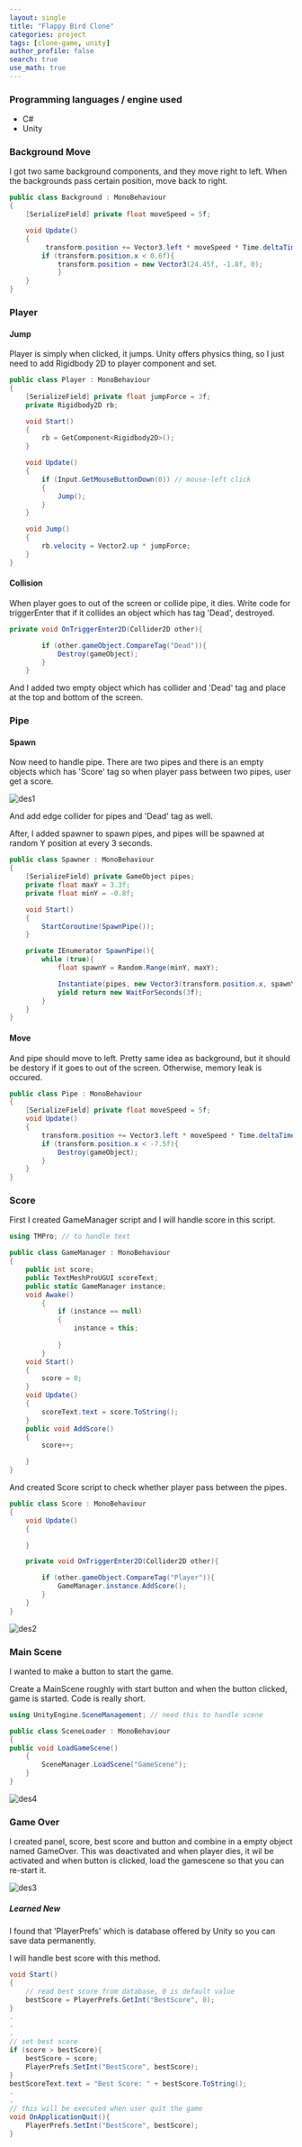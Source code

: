 ```yaml
---
layout: single
title: "Flappy Bird Clone"
categories: project
tags: [clone-game, unity]
author_profile: false
search: true
use_math: true
---
```


### Programming languages / engine used

- C#
- Unity

### Background Move

I got two same background components, and they move right to left. When the backgrounds pass certain position, move back to right.

```csharp
public class Background : MonoBehaviour
{
    [SerializeField] private float moveSpeed = 5f;

    void Update()
    {
         transform.position += Vector3.left * moveSpeed * Time.deltaTime;
        if (transform.position.x < 0.6f){
            transform.position = new Vector3(24.45f, -1.8f, 0);
            }
    }
}
```

### Player

#### Jump

Player is simply when clicked, it jumps. Unity offers physics thing, so I just need to add Rigidbody 2D to player component and set.

```csharp
public class Player : MonoBehaviour
{
    [SerializeField] private float jumpForce = 3f;
    private Rigidbody2D rb;

    void Start()
    {
        rb = GetComponent<Rigidbody2D>();
    }

    void Update()
    {
        if (Input.GetMouseButtonDown(0)) // mouse-left click
        {
            Jump();
        }
    }

    void Jump()
    {
        rb.velocity = Vector2.up * jumpForce;
    }
}
```

#### Collision

When player goes to out of the screen or collide pipe, it dies. Write code for triggerEnter that if it collides an object which has tag 'Dead', destroyed.

```csharp
private void OnTriggerEnter2D(Collider2D other){

        if (other.gameObject.CompareTag("Dead")){
            Destroy(gameObject);
        }
    }
```

And I added two empty object which has collider and 'Dead' tag and place at the top and bottom of the screen.

### Pipe

#### Spawn

Now need to handle pipe. There are two pipes and there is an empty objects which has 'Score' tag so when player pass between two pipes, user get a score.

![des1](/assets/images/2024-07-23-flappyBirdClone/des1.png)

And add edge collider for pipes and 'Dead' tag as well.

After, I added spawner to spawn pipes, and pipes will be spawned at random Y position at every 3 seconds.

```csharp
public class Spawner : MonoBehaviour
{
    [SerializeField] private GameObject pipes;
    private float maxY = 3.3f;
    private float minY = -0.8f;

    void Start()
    {
        StartCoroutine(SpawnPipe());
    }

    private IEnumerator SpawnPipe(){
        while (true){
            float spawnY = Random.Range(minY, maxY);

            Instantiate(pipes, new Vector3(transform.position.x, spawnY, transform.position.z), Quaternion.identity);
            yield return new WaitForSeconds(3f);
        }
    }
}
```

#### Move

And pipe should move to left. Pretty same idea as background, but it should be destory if it goes to out of the screen. Otherwise, memory leak is occured.

```csharp
public class Pipe : MonoBehaviour
{
    [SerializeField] private float moveSpeed = 5f;
    void Update()
    {
        transform.position += Vector3.left * moveSpeed * Time.deltaTime;
        if (transform.position.x < -7.5f){
            Destroy(gameObject);
        }
    }
}
```

### Score

First I created GameManager script and I will handle score in this script.

```csharp
using TMPro; // to handle text

public class GameManager : MonoBehaviour
{
    public int score;
    public TextMeshProUGUI scoreText;
    public static GameManager instance;
    void Awake()
        {
            if (instance == null)
            {
                instance = this;
                
            }
        }
    void Start()
    {
        score = 0;
    }
    void Update()
    {
        scoreText.text = score.ToString();
    }
    public void AddScore()
    {
        score++;

    }
}
```

And created Score script to check whether player pass between the pipes.

```csharp
public class Score : MonoBehaviour
{
    void Update()
    {

    }

    private void OnTriggerEnter2D(Collider2D other){

        if (other.gameObject.CompareTag("Player")){
            GameManager.instance.AddScore();
        }
    }
}
```

![des2](/assets/images/2024-07-23-flappyBirdClone/des2.png)

### Main Scene

I wanted to make a button to start the game.

Create a MainScene roughly with start button and when the button clicked, game is started. Code is really short.

```csharp
using UnityEngine.SceneManagement; // need this to handle scene

public class SceneLoader : MonoBehaviour
{
public void LoadGameScene()
    {
        SceneManager.LoadScene("GameScene");
    }
}
```

![des4](/assets/images/2024-07-23-flappyBirdClone/des4.png)

### Game Over

I created panel, score, best score and button and combine in a empty object named GameOver. This was deactivated and when player dies, it wil be activated and when button is clicked, load the gamescene so that you can re-start it.

![des3](/assets/images/2024-07-23-flappyBirdClone/des3.png)

##### Learned New

I found that 'PlayerPrefs' which is database offered by Unity so you can save data permanently.

I will handle best score with this method.

```csharp
void Start()
{
    // read best score from database, 0 is default value
    bestScore = PlayerPrefs.GetInt("BestScore", 0);
}
.
.
.
// set best score
if (score > bestScore){
    bestScore = score;
    PlayerPrefs.SetInt("BestScore", bestScore);
}
bestScoreText.text = "Best Score: " + bestScore.ToString();
.
.
// this will be executed when user quit the game
void OnApplicationQuit(){
    PlayerPrefs.SetInt("BestScore", bestScore);
}
```